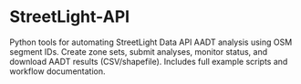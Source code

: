 # StreetLight-API
Python tools for automating StreetLight Data API AADT analysis using OSM segment IDs. Create zone sets, submit analyses, monitor status, and download AADT results (CSV/shapefile). Includes full example scripts and workflow documentation.
